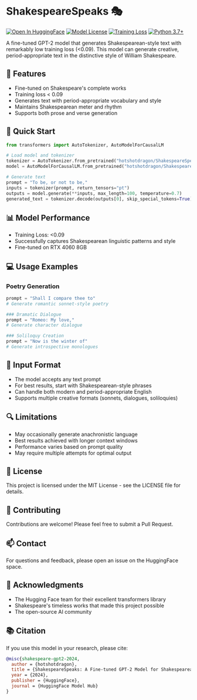 # ShakespeareSpeaks 🎭

[![Open In HuggingFace](https://img.shields.io/badge/🤗-Open%20In%20HuggingFace-blue.svg)](https://huggingface.co/spaces/hotshotdragon/ShakespeareSpeaks)
[![Model License](https://img.shields.io/badge/License-MIT-green.svg)](https://opensource.org/licenses/MIT)
[![Training Loss](https://img.shields.io/badge/Training%20Loss-<0.09-brightgreen.svg)](https://huggingface.co/spaces/hotshotdragon/ShakespeareSpeaks)
[![Python 3.7+](https://img.shields.io/badge/python-3.7+-blue.svg)](https://www.python.org/downloads/release/python-370/)

A fine-tuned GPT-2 model that generates Shakespearean-style text with remarkably low training loss (<0.09). This model can generate creative, period-appropriate text in the distinctive style of William Shakespeare.

## 🌟 Features

- Fine-tuned on Shakespeare's complete works
- Training loss < 0.09
- Generates text with period-appropriate vocabulary and style
- Maintains Shakespearean meter and rhythm
- Supports both prose and verse generation

## 🚀 Quick Start

```python
from transformers import AutoTokenizer, AutoModelForCausalLM

# Load model and tokenizer
tokenizer = AutoTokenizer.from_pretrained("hotshotdragon/ShakespeareSpeaks")
model = AutoModelForCausalLM.from_pretrained("hotshotdragon/ShakespeareSpeaks")

# Generate text
prompt = "To be, or not to be,"
inputs = tokenizer(prompt, return_tensors="pt")
outputs = model.generate(**inputs, max_length=100, temperature=0.7)
generated_text = tokenizer.decode(outputs[0], skip_special_tokens=True)
```

## 📊 Model Performance

- Training Loss: <0.09
- Successfully captures Shakespearean linguistic patterns and style
- Fine-tuned on RTX 4060 8GB

## 💻 Usage Examples

### Poetry Generation
```python
prompt = "Shall I compare thee to"
# Generate romantic sonnet-style poetry

### Dramatic Dialogue
prompt = "Romeo: My love,"
# Generate character dialogue

### Soliloquy Creation
prompt = "Now is the winter of"
# Generate introspective monologues
```

## 📝 Input Format

- The model accepts any text prompt
- For best results, start with Shakespearean-style phrases
- Can handle both modern and period-appropriate English
- Supports multiple creative formats (sonnets, dialogues, soliloquies)

## 🔍 Limitations

- May occasionally generate anachronistic language
- Best results achieved with longer context windows
- Performance varies based on prompt quality
- May require multiple attempts for optimal output

## 📜 License

This project is licensed under the MIT License - see the LICENSE file for details.

## 🤝 Contributing

Contributions are welcome! Please feel free to submit a Pull Request.

## 📫 Contact

For questions and feedback, please open an issue on the HuggingFace space.

## 🙏 Acknowledgments

- The Hugging Face team for their excellent transformers library
- Shakespeare's timeless works that made this project possible
- The open-source AI community

## 📚 Citation

If you use this model in your research, please cite:

```bibtex
@misc{shakespeare-gpt2-2024,
  author = {hotshotdragon},
  title = {ShakespeareSpeaks: A Fine-tuned GPT-2 Model for Shakespearean Text Generation},
  year = {2024},
  publisher = {HuggingFace},
  journal = {HuggingFace Model Hub}
}
```
